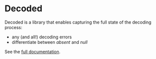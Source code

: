 # Decoded

Decoded is a library that enables capturing the full state of the decoding process:
- any (and all!) decoding errors
- differentiate between _absent_ and _null_  

See the [full documentation](https://decoded.siemensikkema.nl).
